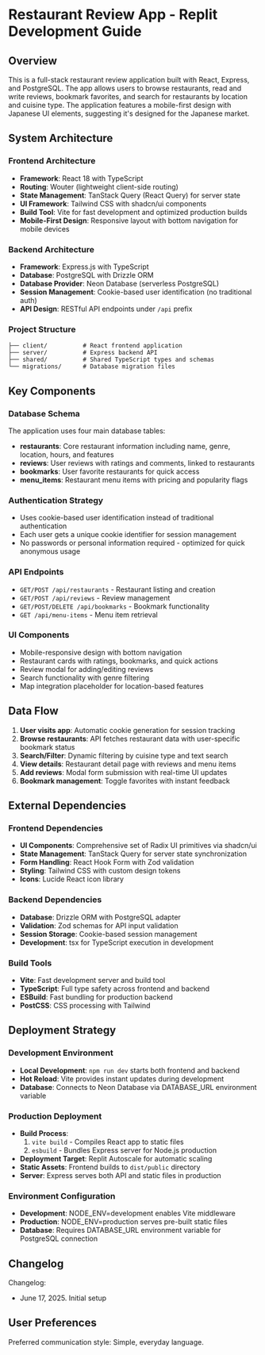 # Restaurant Review App - Replit Development Guide

## Overview

This is a full-stack restaurant review application built with React, Express, and PostgreSQL. The app allows users to browse restaurants, read and write reviews, bookmark favorites, and search for restaurants by location and cuisine type. The application features a mobile-first design with Japanese UI elements, suggesting it's designed for the Japanese market.

## System Architecture

### Frontend Architecture
- **Framework**: React 18 with TypeScript
- **Routing**: Wouter (lightweight client-side routing)
- **State Management**: TanStack Query (React Query) for server state
- **UI Framework**: Tailwind CSS with shadcn/ui components
- **Build Tool**: Vite for fast development and optimized production builds
- **Mobile-First Design**: Responsive layout with bottom navigation for mobile devices

### Backend Architecture
- **Framework**: Express.js with TypeScript
- **Database**: PostgreSQL with Drizzle ORM
- **Database Provider**: Neon Database (serverless PostgreSQL)
- **Session Management**: Cookie-based user identification (no traditional auth)
- **API Design**: RESTful API endpoints under `/api` prefix

### Project Structure
```
├── client/          # React frontend application
├── server/          # Express backend API
├── shared/          # Shared TypeScript types and schemas
└── migrations/      # Database migration files
```

## Key Components

### Database Schema
The application uses four main database tables:
- **restaurants**: Core restaurant information including name, genre, location, hours, and features
- **reviews**: User reviews with ratings and comments, linked to restaurants
- **bookmarks**: User favorite restaurants for quick access
- **menu_items**: Restaurant menu items with pricing and popularity flags

### Authentication Strategy
- Uses cookie-based user identification instead of traditional authentication
- Each user gets a unique cookie identifier for session management
- No passwords or personal information required - optimized for quick anonymous usage

### API Endpoints
- `GET/POST /api/restaurants` - Restaurant listing and creation
- `GET/POST /api/reviews` - Review management
- `GET/POST/DELETE /api/bookmarks` - Bookmark functionality
- `GET /api/menu-items` - Menu item retrieval

### UI Components
- Mobile-responsive design with bottom navigation
- Restaurant cards with ratings, bookmarks, and quick actions
- Review modal for adding/editing reviews
- Search functionality with genre filtering
- Map integration placeholder for location-based features

## Data Flow

1. **User visits app**: Automatic cookie generation for session tracking
2. **Browse restaurants**: API fetches restaurant data with user-specific bookmark status
3. **Search/Filter**: Dynamic filtering by cuisine type and text search
4. **View details**: Restaurant detail page with reviews and menu items
5. **Add reviews**: Modal form submission with real-time UI updates
6. **Bookmark management**: Toggle favorites with instant feedback

## External Dependencies

### Frontend Dependencies
- **UI Components**: Comprehensive set of Radix UI primitives via shadcn/ui
- **State Management**: TanStack Query for server state synchronization
- **Form Handling**: React Hook Form with Zod validation
- **Styling**: Tailwind CSS with custom design tokens
- **Icons**: Lucide React icon library

### Backend Dependencies
- **Database**: Drizzle ORM with PostgreSQL adapter
- **Validation**: Zod schemas for API input validation
- **Session Storage**: Cookie-based session management
- **Development**: tsx for TypeScript execution in development

### Build Tools
- **Vite**: Fast development server and build tool
- **TypeScript**: Full type safety across frontend and backend
- **ESBuild**: Fast bundling for production backend
- **PostCSS**: CSS processing with Tailwind

## Deployment Strategy

### Development Environment
- **Local Development**: `npm run dev` starts both frontend and backend
- **Hot Reload**: Vite provides instant updates during development
- **Database**: Connects to Neon Database via DATABASE_URL environment variable

### Production Deployment
- **Build Process**: 
  1. `vite build` - Compiles React app to static files
  2. `esbuild` - Bundles Express server for Node.js production
- **Deployment Target**: Replit Autoscale for automatic scaling
- **Static Assets**: Frontend builds to `dist/public` directory
- **Server**: Express serves both API and static files in production

### Environment Configuration
- **Development**: NODE_ENV=development enables Vite middleware
- **Production**: NODE_ENV=production serves pre-built static files
- **Database**: Requires DATABASE_URL environment variable for PostgreSQL connection

## Changelog

Changelog:
- June 17, 2025. Initial setup

## User Preferences

Preferred communication style: Simple, everyday language.